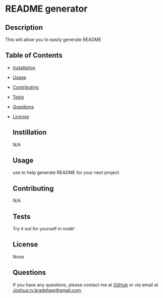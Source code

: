 
# README generator

## Description
  This will allow you to easily generate README

## Table of Contents
- [Installation](#installation)
- [Usage](#usage)
- [Contributing](#contributing)
- [Tests](#tests)
- [Questions](#questions)
- [License](#license)

  ## Instillation
  N/A

  ## Usage
  use to help generate README for your next project

  ## Contributing
  N/A

  ## Tests
  Try it out for yourself in node! 

  ## License
  None
  
  ## Questions
  If you have any questions, please contact me at [GitHub](https://github.com/Jbradu2) or via email at Joshua.ry.bradshaw@gmail.com.
  